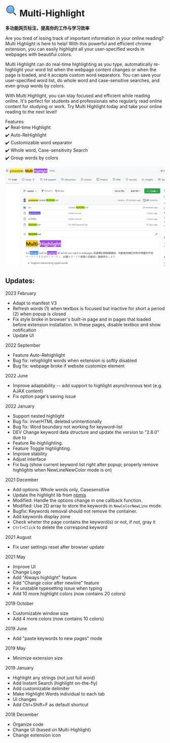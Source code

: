 # ![extension-logo](src/img/logo38.png) Multi-Highlight

**多功能网页标注，提高你的工作与学习效率**    

Are you tired of losing track of important information in your online reading? Multi Highlight is here to help! With this powerful and efficient chrome extension, you can easily highlight all your user-specified words in webpages with beautiful colors.

Multi Highlight can do real-time highlighting as you type, automatically re-highlight your word list when the webpage content changes or when the page is loaded, and it accepts custom word separators. You can save your user-specified word list, do whole word and case-sensitive searches, and even group words by colors.

With Multi Highlight, you can stay focused and efficient while reading online. It's perfect for students and professionals who regularly read online content for studying or work. Try Multi Highlight today and take your online reading to the next level!

Features:   
✔️ Real-time Highlight  
✔️ Auto-ReHighlight  
✔️ Customizable word separator  
✔️ Whole word, Case-sensitivity Search  
✔️ Group words by colors    


![screenshot-2](doc/2_screenshot_github.jpg)

## Updates: 

2023 February
* Adapt to manifest V3
* Refresh words (1) when textbox is focused but inactive for short a period (2) when popup is closed
* Fix style broke in browser's built-in page and in pages that loaded before extension installation. In these pages, disable textbox and show notification
* Update UI

2022 September
* Feature Auto-Rehighlight
* Bug fix: rehighlight words when extension is softly disabled
* Bug fix: webpage broke if website customize <span> element

2022 June  
* Improve adaptability -- add support to highlight asynchronous text (e.g. AJAX content)
* Fix option page's saving issue

2022 January  
* Support nested highlight
* Bug fix: innerHTML deleted unintentionally
* Bug fix: Word boundary not working for keyword-list
* DEV Change keyword data structure and update the version to "2.8.0" due to 
* Feature Re-highlighting.
* Feature Toggle highlighting.
* Improve stability
* Adjust interface
* Fix bug (show current keyword list right after popup; properly remove highlights when NewLineNewColor mode is on)

2021 December
* Add options: Whole words only, Casesensitive
* Update the highlight lib from [npmjs](https://www.npmjs.com/package/jquery-highlight)
* Modified: Handle the options change in one callback function.
* Modified: Use 2D array to store the keywords in `NewColorNewLine` mode.
* Bugfix: Keywords removal should not remove the container.
* Add keywords display zone
* Check wheter the page contains the keyword(s) or not, if not, gray it
* `Ctrl+Click` to delete the correspond keyword

2021 August
* Fix user settings reset after browser update

2021 May
* Improve UI
* Change Logo
* Add "Always highlight" feature
* Add "Change color after newline" feature
* Fix unstable typesetting issue when typing
* Add 10 more highlight colors (now contains 20 colors)

2019 October
* Customizable window size
* Add 4 more colors (now contains 10 colors)

2019 June
* Add "paste keywords to new pages" mode

2019 May
* Minimize extension size

2019 January
* Highlight any strings (not just full word)
* Add Instant Search (highlight on-the-fly)
* Add customizable delimiter
* Make Highlight Words individual to each tab
* UI changes
* Add Ctrl+Shift+F as default shortcut

2018 December
* Organize code
* Change UI (based on Multi-Highlight)
* Change extension icon